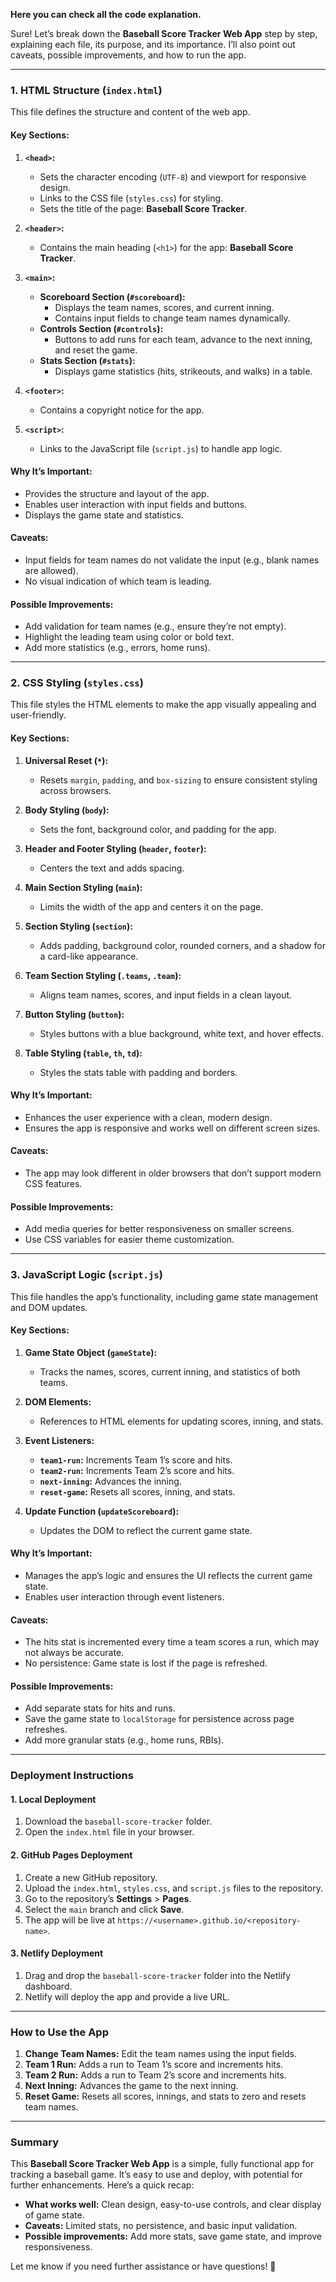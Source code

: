 **Here you can check all the code explanation.**

Sure! Let’s break down the **Baseball Score Tracker Web App** step by step, explaining each file, its purpose, and its importance. I’ll also point out caveats, possible improvements, and how to run the app.

---

### **1. HTML Structure (`index.html`)**
This file defines the structure and content of the web app.

#### **Key Sections:**
1. **`<head>`:** 
   - Sets the character encoding (`UTF-8`) and viewport for responsive design.
   - Links to the CSS file (`styles.css`) for styling.
   - Sets the title of the page: **Baseball Score Tracker**.

2. **`<header>`:**
   - Contains the main heading (`<h1>`) for the app: **Baseball Score Tracker**.

3. **`<main>`:**
   - **Scoreboard Section (`#scoreboard`):**
     - Displays the team names, scores, and current inning.
     - Contains input fields to change team names dynamically.
   - **Controls Section (`#controls`):**
     - Buttons to add runs for each team, advance to the next inning, and reset the game.
   - **Stats Section (`#stats`):**
     - Displays game statistics (hits, strikeouts, and walks) in a table.

4. **`<footer>`:**
   - Contains a copyright notice for the app.

5. **`<script>`:**
   - Links to the JavaScript file (`script.js`) to handle app logic.

#### **Why It’s Important:**
- Provides the structure and layout of the app.
- Enables user interaction with input fields and buttons.
- Displays the game state and statistics.

#### **Caveats:**
- Input fields for team names do not validate the input (e.g., blank names are allowed).
- No visual indication of which team is leading.

#### **Possible Improvements:**
- Add validation for team names (e.g., ensure they’re not empty).
- Highlight the leading team using color or bold text.
- Add more statistics (e.g., errors, home runs).

---

### **2. CSS Styling (`styles.css`)**
This file styles the HTML elements to make the app visually appealing and user-friendly.

#### **Key Sections:**
1. **Universal Reset (`*`):**
   - Resets `margin`, `padding`, and `box-sizing` to ensure consistent styling across browsers.

2. **Body Styling (`body`):**
   - Sets the font, background color, and padding for the app.

3. **Header and Footer Styling (`header`, `footer`):**
   - Centers the text and adds spacing.

4. **Main Section Styling (`main`):**
   - Limits the width of the app and centers it on the page.

5. **Section Styling (`section`):**
   - Adds padding, background color, rounded corners, and a shadow for a card-like appearance.

6. **Team Section Styling (`.teams`, `.team`):**
   - Aligns team names, scores, and input fields in a clean layout.

7. **Button Styling (`button`):**
   - Styles buttons with a blue background, white text, and hover effects.

8. **Table Styling (`table`, `th`, `td`):**
   - Styles the stats table with padding and borders.

#### **Why It’s Important:**
- Enhances the user experience with a clean, modern design.
- Ensures the app is responsive and works well on different screen sizes.

#### **Caveats:**
- The app may look different in older browsers that don’t support modern CSS features.

#### **Possible Improvements:**
- Add media queries for better responsiveness on smaller screens.
- Use CSS variables for easier theme customization.

---

### **3. JavaScript Logic (`script.js`)**
This file handles the app’s functionality, including game state management and DOM updates.

#### **Key Sections:**
1. **Game State Object (`gameState`):**
   - Tracks the names, scores, current inning, and statistics of both teams.

2. **DOM Elements:**
   - References to HTML elements for updating scores, inning, and stats.

3. **Event Listeners:**
   - **`team1-run`:** Increments Team 1’s score and hits.
   - **`team2-run`:** Increments Team 2’s score and hits.
   - **`next-inning`:** Advances the inning.
   - **`reset-game`:** Resets all scores, inning, and stats.

4. **Update Function (`updateScoreboard`):**
   - Updates the DOM to reflect the current game state.

#### **Why It’s Important:**
- Manages the app’s logic and ensures the UI reflects the current game state.
- Enables user interaction through event listeners.

#### **Caveats:**
- The hits stat is incremented every time a team scores a run, which may not always be accurate.
- No persistence: Game state is lost if the page is refreshed.

#### **Possible Improvements:**
- Add separate stats for hits and runs.
- Save the game state to `localStorage` for persistence across page refreshes.
- Add more granular stats (e.g., home runs, RBIs).

---

### **Deployment Instructions**

#### **1. Local Deployment**
1. Download the `baseball-score-tracker` folder.
2. Open the `index.html` file in your browser.

#### **2. GitHub Pages Deployment**
1. Create a new GitHub repository.
2. Upload the `index.html`, `styles.css`, and `script.js` files to the repository.
3. Go to the repository’s **Settings** > **Pages**.
4. Select the `main` branch and click **Save**.
5. The app will be live at `https://<username>.github.io/<repository-name>`.

#### **3. Netlify Deployment**
1. Drag and drop the `baseball-score-tracker` folder into the Netlify dashboard.
2. Netlify will deploy the app and provide a live URL.

---

### **How to Use the App**
1. **Change Team Names:** Edit the team names using the input fields.
2. **Team 1 Run:** Adds a run to Team 1’s score and increments hits.
3. **Team 2 Run:** Adds a run to Team 2’s score and increments hits.
4. **Next Inning:** Advances the game to the next inning.
5. **Reset Game:** Resets all scores, innings, and stats to zero and resets team names.

---

### **Summary**
This **Baseball Score Tracker Web App** is a simple, fully functional app for tracking a baseball game. It’s easy to use and deploy, with potential for further enhancements. Here’s a quick recap:

- **What works well:** Clean design, easy-to-use controls, and clear display of game state.
- **Caveats:** Limited stats, no persistence, and basic input validation.
- **Possible improvements:** Add more stats, save game state, and improve responsiveness.

Let me know if you need further assistance or have questions! 🚀